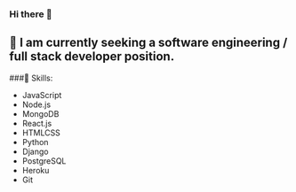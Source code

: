 ### Hi there 👋
## 🤔  I am currently seeking a software engineering / full stack developer position.
###🔭  Skills: 
- JavaScript
- Node.js
- MongoDB
- React.js
- HTMLCSS
- Python
- Django
- PostgreSQL
- Heroku
- Git

<!--
**goodrichbrett/goodrichbrett** is a ✨ _special_ ✨ repository because its `README.md` (this file) appears on your GitHub profile.

Here are some ideas to get you started:

- 🔭 I’m currently working on ...
- 🌱 I’m currently learning ...
- 👯 I’m looking to collaborate on ...
- 🤔 I’m looking for help with ...
- 💬 Ask me about ...
- 📫 How to reach me: ...
- 😄 Pronouns: ...
- ⚡ Fun fact: ...
-->
